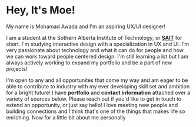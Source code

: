 # Hey, It's Moe!

My name is Mohamad Awada and I'm an aspiring UX/UI designer!

I am a student at the Sothern Alberta Institute of Technology, or [**SAIT**](https://www.sait.ca/) for short. I'm studying interactive design with a specialization in UX and UI. I'm very passionate about technology and what it can do for people and how we can work toward people centered design. I'm still learning a lot but I am always actively working to expand my portfolio and be a part of new projects!

I'm open to any and all opportunites that come my way and am eager to be able to contribute to industry with my ever developing skill set and ambition for a bright future! I have **portfolio** and **contact information** attached over a variety of sources below. Please reach out if you'd like to get in touch to extend an opportunity, or just say hello! I love meeting new people and building connections and I think that's one of the things that makes life so enriching. Now for a little bit about me personally

